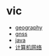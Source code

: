 # vic

- [geography](/geography/geography-Guideline-ans.md)
- [gnss](gnss/GNSS-keypoint.md)
- [java](java/)
- [计算机网络](ComputerNetwork/)